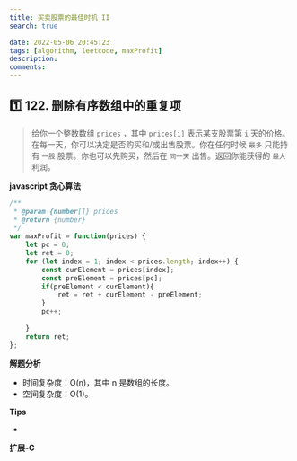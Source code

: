 ```yaml
---
title: 买卖股票的最佳时机 II
search: true

date: 2022-05-06 20:45:23
tags: [algorithm, leetcode, maxProfit]
description:
comments:
---
```


## 1️⃣ 122. 删除有序数组中的重复项

> 给你一个整数数组 `prices` ，其中 `prices[i]` 表示某支股票第 `i` 天的价格。在每一天，你可以决定是否购买和/或出售股票。你在任何时候 `最多` 只能持有 `一股` 股票。你也可以先购买，然后在 `同一天` 出售。返回你能获得的 `最大` 利润。



**javascript 贪心算法**

```javascript
/**
 * @param {number[]} prices
 * @return {number}
 */
var maxProfit = function(prices) {
    let pc = 0;
    let ret = 0;
    for (let index = 1; index < prices.length; index++) {
        const curElement = prices[index];
        const preElement = prices[pc];
        if(preElement < curElement){
            ret = ret + curElement - preElement;
        }
        pc++;
        
    }
    return ret;
};
```

**解题分析**


-   时间复杂度：O(n)，其中 n 是数组的长度。
-   空间复杂度：O(1)。

**Tips**

-  

**扩展-C**

```C

```

[](https://leetcode-cn.com/leetbook/read/top-interview-questions-easy/x2zsx1/)